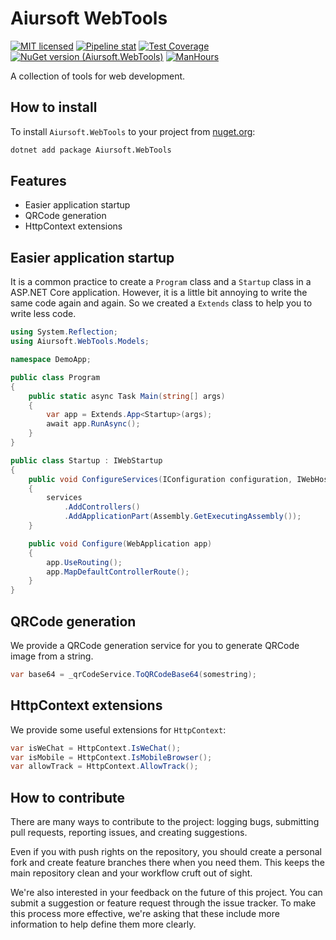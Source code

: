 # Aiursoft WebTools

[![MIT licensed](https://img.shields.io/badge/license-MIT-blue.svg)](https://gitlab.aiursoft.com/aiursoft/webtools/-/blob/master/LICENSE)
[![Pipeline stat](https://gitlab.aiursoft.com/aiursoft/webtools/badges/master/pipeline.svg)](https://gitlab.aiursoft.com/aiursoft/webtools/-/pipelines)
[![Test Coverage](https://gitlab.aiursoft.com/aiursoft/webtools/badges/master/coverage.svg)](https://gitlab.aiursoft.com/aiursoft/webtools/-/pipelines)
[![NuGet version (Aiursoft.WebTools)](https://img.shields.io/nuget/v/Aiursoft.WebTools.svg)](https://www.nuget.org/packages/Aiursoft.WebTools/)
[![ManHours](https://manhours.aiursoft.com/r/gitlab.aiursoft.com/aiursoft/WebTools.svg)](https://gitlab.aiursoft.com/aiursoft/WebTools/-/commits/master?ref_type=heads)

A collection of tools for web development.

## How to install

To install `Aiursoft.WebTools` to your project from [nuget.org](https://www.nuget.org/packages/Aiursoft.WebTools/):

```bash
dotnet add package Aiursoft.WebTools
```

## Features

* Easier application startup
* QRCode generation
* HttpContext extensions

## Easier application startup

It is a common practice to create a `Program` class and a `Startup` class in a ASP.NET Core application. However, it is a little bit annoying to write the same code again and again. So we created a `Extends` class to help you to write less code.

```csharp
using System.Reflection;
using Aiursoft.WebTools.Models;

namespace DemoApp;

public class Program
{
    public static async Task Main(string[] args)
    {
        var app = Extends.App<Startup>(args);
        await app.RunAsync();
    }
}

public class Startup : IWebStartup
{
    public void ConfigureServices(IConfiguration configuration, IWebHostEnvironment environment, IServiceCollection services)
    {
        services
            .AddControllers()
            .AddApplicationPart(Assembly.GetExecutingAssembly());
    }

    public void Configure(WebApplication app)
    {
        app.UseRouting();
        app.MapDefaultControllerRoute();
    }
}
```

## QRCode generation

We provide a QRCode generation service for you to generate QRCode image from a string.

```csharp
var base64 = _qrCodeService.ToQRCodeBase64(somestring);
```

## HttpContext extensions

We provide some useful extensions for `HttpContext`:

```csharp
var isWeChat = HttpContext.IsWeChat();
var isMobile = HttpContext.IsMobileBrowser();
var allowTrack = HttpContext.AllowTrack();
```

## How to contribute

There are many ways to contribute to the project: logging bugs, submitting pull requests, reporting issues, and creating suggestions.

Even if you with push rights on the repository, you should create a personal fork and create feature branches there when you need them. This keeps the main repository clean and your workflow cruft out of sight.

We're also interested in your feedback on the future of this project. You can submit a suggestion or feature request through the issue tracker. To make this process more effective, we're asking that these include more information to help define them more clearly.
